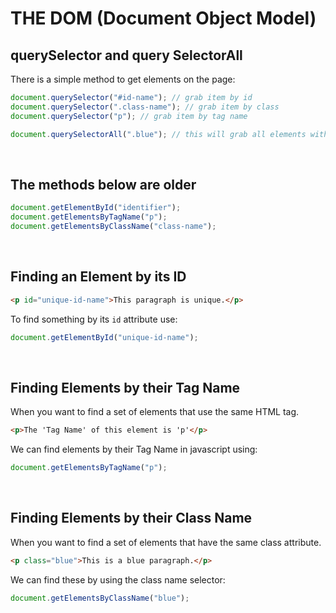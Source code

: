 # THE DOM (Document Object Model)

## querySelector and query SelectorAll

There is a simple method to get elements on the page:

```javascript
document.querySelector("#id-name"); // grab item by id
document.querySelector(".class-name"); // grab item by class
document.querySelector("p"); // grab item by tag name

document.querySelectorAll(".blue"); // this will grab all elements with a class of blue
```

</br>

## The methods below are older

```javascript
document.getElementById("identifier");
document.getElementsByTagName("p");
document.getElementsByClassName("class-name");
```

</br>

## Finding an Element by its ID

```html
<p id="unique-id-name">This paragraph is unique.</p>
```

To find something by its `id` attribute use:

```javascript
document.getElementById("unique-id-name");
```

</br>

## Finding Elements by their Tag Name

When you want to find a set of elements that use the same HTML tag.

```html
<p>The 'Tag Name' of this element is 'p'</p>
```

We can find elements by their Tag Name in javascript using:

```javascript
document.getElementsByTagName("p");
```

</br>

## Finding Elements by their Class Name

When you want to find a set of elements that have the same class attribute.

```html
<p class="blue">This is a blue paragraph.</p>
```

We can find these by using the class name selector:

```javascript
document.getElementsByClassName("blue");
```
